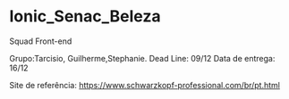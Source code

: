 # Ionic_Senac_Beleza
Squad Front-end

Grupo:Tarcisio, Guilherme,Stephanie.
Dead Line: 09/12
Data de entrega: 16/12


Site de referência: https://www.schwarzkopf-professional.com/br/pt.html





